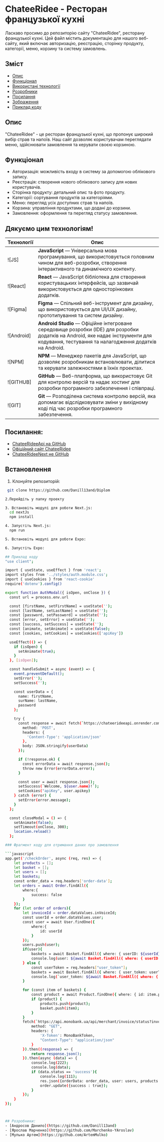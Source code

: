 # ChateeRidee - Ресторан французької кухні

Ласкаво просимо до репозиторію сайту "ChateeRidee", ресторану французької кухні. Цей файл містить документацію для нашого веб-сайту, який включає авторизацію, реєстрацію, сторінку продукту, категорії, меню, корзину та систему замовлень.

## Зміст

- [Опис](#опис)
- [Функціонал](#функціонал)
- [Використані технології](#використані-технології)
- [Розробники](#розробники)
- [Посилання](#посилання)
- [Зображення](#зображення)
- [Приклад коду](#приклад-коду)

## Опис

"ChateeRidee" - це ресторан французької кухні, що пропонує широкий вибір страв та напоїв. Наш сайт дозволяє користувачам переглядати меню, здійснювати замовлення та керувати своєю корзиною.

## Функціонал

- Авторизація: можливість входу в систему за допомогою облікового запису.
- Реєстрація: створення нового облікового запису для нових користувачів.
- Сторінка продукту: детальний опис та фото продукту.
- Категорії: сортування продуктів за категоріями.
- Меню: перегляд усіх доступних страв та напоїв.
- Корзина: управління продуктами, що додані до корзини.
- Замовлення: оформлення та перегляд статусу замовлення.

## Дякуємо цим технологіям!
| Технології      | Опис                                                                                     |
|-----------------|--------------------------------------------------------------------------------------------|
| ![JS]      | **JavaScript** — Універсальна мова програмування, що використовується головним чином для веб-розробки, створення інтерактивного та динамічного контенту. |
| ![React]   | **React** — JavaScript бібліотека для створення користувацьких інтерфейсів, що зазвичай використовується для односторінкових додатків.                                                               |
| ![Figma]    | **Figma** — Спільний веб-інструмент для дизайну, що використовується для UI/UX дизайну, прототипування та систем дизайну.                                                                                     |
| ![Android]      | **Android Studio** — Офіційне інтегроване середовище розробки (IDE) для розробки додатків на Android, яке надає інструменти для кодування, тестування та налагодження додатків на Android.                              |
| ![NPM]   | **NPM** — Менеджер пакетів для JavaScript, що дозволяє розробникам встановлювати, ділитися та керувати залежностями в їхніх проектах.                                                     |
| ![GITHUB]    | **GitHub** — Веб-платформа, що використовує Git для контролю версій та надає хостинг для розробки програмного забезпечення і співпраці.                                                                                     |
| ![GIT]      | **Git** — Розподілена система контролю версій, яка допомагає відслідковувати зміни у вихідному коді під час розробки програмного забезпечення.                |


## Посилання:
- [ChateeRideeApi на GitHub](https://github.com/Danill13and/ChateeRideeApi)
- [Офіційний сайт ChateeRidee](https://chateerideenext.onrender.com)
- [ChateeRideeNext не GitHub](https://chateerideenext.onrender.com)

## Встановлення

1. Клонуйте репозиторій:
```bash
 git clone https://github.com/Danill13and/Diplom

2.Перейдіть у папку проекту

3. Встановіть модулі для роботи Next.js:
  cd nextJs
  npm install

4. Запустіть Next.js:
  npm run

5. Встановіть модулі для роботи Expo:

6. Запустіть Expo:

## Приклад коду
"use client";

import { useState, useEffect } from 'react';
import styles from '../styles/auth.module.css';
import { useCookies } from 'react-cookie'
require('dotenv').config()

export function AuthModal({ isOpen, onClose }) {
  const url = process.env.url

  const [firstName, setFirstName] = useState('');
  const [lastName, setLastName] = useState('');
  const [password, setPassword] = useState('');
  const [error, setError] = useState('');
  const [success, setSuccess] = useState('');
  const [animate, setAnimate] = useState(false);
  const [cookies, setCookies] = useCookies(['apiKey'])

  useEffect(() => {
    if (isOpen) {
      setAnimate(true);
    }
  }, [isOpen]);

  const handleSubmit = async (event) => {
    event.preventDefault();
    setError('');
    setSuccess('');

    const userData = {
      name: firstName,
      surName: lastName,
      password
    };

    try {
      const response = await fetch(`https://chateerideeapi.onrender.com/userLogin`, {
        method: 'POST',
        headers: {
          'Content-Type': 'application/json'
        },
        body: JSON.stringify(userData)
      });

      if (!response.ok) {
        const errorData = await response.json();
        throw new Error(errorData.error);
      }

      const user = await response.json();
      setSuccess(`Welcome, ${user.name}!`);
      setCookies("apiKey", user.apikey)
    } catch (error) {
      setError(error.message);
    }
  };

  const closeModal = () => {
    setAnimate(false);
    setTimeout(onClose, 300);
    location.reload()
  };

### Фрагмент коду для отримання даних про замовлення

```javascript
app.get('/checkOrder', async (req, res) => {
    let products = [];
    let basket = [];
    let users = [];
    let baskets;
    const order_data = req.headers['order-data'];
    let orders = await Order.findAll({
        where:{
            success: false
        }
    });
    for (let order of orders){
        let invoiceId = order.dataValues.inVoiceId;
        const userId = order.dataValues.user;
        const user = await User.findOne({
            where:{
                id: userId
            }
        });
        users.push(user);
        if(user){
            baskets = await Basket.findAll({ where: { userID: ${userId} } });
            console.log(user: ${await Basket.findAll({ where: { userID: `${userId} } })}`);
        } else {
            const userToken = req.headers["user_token"];
            baskets = await Basket.findAll({ where: { user_token: userToken } });
            console.log(`user_token: ${await Basket.findAll({ where: { user_token: userToken } })}`);
        }

        for (const item of baskets) {
            const product = await Product.findOne({ where: { id: item.productID } });
            if (product) {
                products.push(product);
                basket.push(item);
            }
        }
        fetch(`https://api.monobank.ua/api/merchant/invoice/status?invoiceId=${invoiceId}`,{
            method: "GET",
            headers: {
                'X-Token': MonoBankToken,
                "Content-Type": "application/json"
            }
        }).then((response) => {
            return response.json();
        }).then(async (data) => {
            console.log(222);
            console.log(data);
            if (data.status == 'success'){
                console.log(111);
                res.json({orderData: order_data, user: users, products: products, basket: basket});
                order.update({success : true});
            }
        });
    }
});



## Розробники:
- [Андросов Данило](https://github.com/Danill13and) 
- [Ярослав Марченко](https://github.com/Marchenko-YAroslav)
- [Мулько Артем](https://github.com/ArtemMulko)
